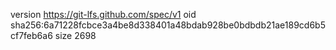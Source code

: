 version https://git-lfs.github.com/spec/v1
oid sha256:6a71228fcbce3a4be8d338401a48bdab928be0bdbdb21ae189cd6b5cf7feb6a6
size 2698
